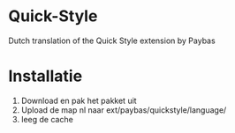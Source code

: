 Quick-Style
===========

Dutch translation of the Quick Style extension by Paybas

Installatie
===========

1. Download en pak het pakket uit
2. Upload de map nl naar ext/paybas/quickstyle/language/
3. leeg de cache
